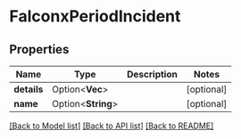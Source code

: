 # FalconxPeriodIncident

## Properties

Name | Type | Description | Notes
------------ | ------------- | ------------- | -------------
**details** | Option<**Vec<String>**> |  | [optional]
**name** | Option<**String**> |  | [optional]

[[Back to Model list]](../README.md#documentation-for-models) [[Back to API list]](../README.md#documentation-for-api-endpoints) [[Back to README]](../README.md)


